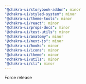 ```yaml
---
"@chakra-ui/storybook-addon": minor
"@chakra-ui/styled-system": minor
"@chakra-ui/theme-tools": minor
"@chakra-ui/react": minor
"@chakra-ui/props-docs": minor
"@chakra-ui/test-utils": minor
"@chakra-ui/anatomy": minor
"@chakra-ui/next-js": minor
"@chakra-ui/hooks": minor
"@chakra-ui/icons": minor
"@chakra-ui/theme": minor
"@chakra-ui/utils": minor
"@chakra-ui/cli": minor
---
```


Force release
